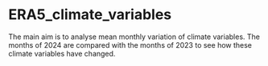 # ERA5_climate_variables

The main aim is to analyse mean monthly variation of climate variables. The months of 2024 are compared with the months of 2023 to see how these climate variables have changed.
